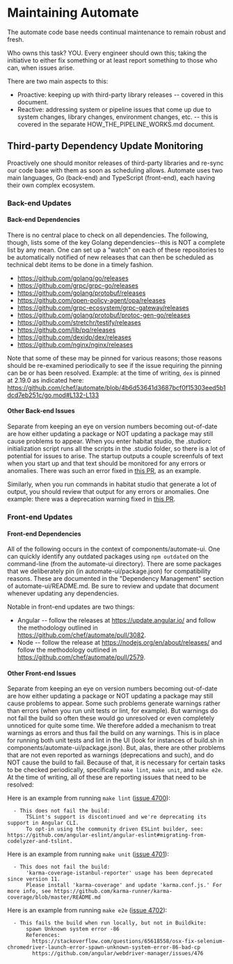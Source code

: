 # Maintaining Automate

The automate code base needs continual maintenance to remain robust and fresh.

Who owns this task? YOU.
Every engineer should own this; taking the initiative to either fix something or at least report something to those who can, when issues arise.

There are two main aspects to this:

- Proactive: keeping up with third-party library releases -- covered in this document.
- Reactive: addressing system or pipeline issues that come up due to system changes, library changes, environment changes, etc. -- this is covered in the separate  HOW_THE_PIPELINE_WORKS.md document.

## Third-party Dependency Update Monitoring

Proactively one should monitor releases of third-party libraries and re-sync our code base with them as soon as scheduling allows.
Automate uses two main languages, Go (back-end) and TypeScript (front-end), each having their own complex ecosystem.

### Back-end Updates

#### Back-end Dependencies

There is no central place to check on all dependencies.
The following, though, lists some of the key Golang dependencies--this is NOT a complete list by any mean.
One can set up a "watch" on each of these repositories to be automatically notified of new releases that can then be scheduled as technical debt items to be done in a timely fashion.

- https://github.com/golang/go/releases
- https://github.com/grpc/grpc-go/releases
- https://github.com/golang/protobuf/releases
- https://github.com/open-policy-agent/opa/releases
- https://github.com/grpc-ecosystem/grpc-gateway/releases
- https://github.com/golang/protobuf/protoc-gen-go/releases
- https://github.com/stretchr/testify/releases
- https://github.com/lib/pq/releases
- https://github.com/dexidp/dex/releases
- https://github.com/nginx/nginx/releases

Note that some of these may be pinned for various reasons; those reasons should be re-examined periodically to see if the issue requiring the pinning can be or has been resolved. Example: at the time of writing, `dex` is pinned at 2.19.0 as indicated here: https://github.com/chef/automate/blob/4b6d53641d3687bcf0f15303eed5b1dcd7eb251c/go.mod#L132-L133

#### Other Back-end Issues

Separate from keeping an eye on version numbers becoming out-of-date are how either updating a package or NOT updating a package may still cause problems to appear.
When you enter habitat studio, the .studiorc initialization script runs all the scripts in the .studio folder, so there is a lot of potential for issues to arise. The startup outputs a couple screenfuls of text when you start up and that text should be monitored for any errors or anomalies.
There was such an error fixed in [this PR](https://github.com/chef/automate/pull/4727/), as an example.

Similarly, when you run commands in habitat studio that generate a lot of output, you should review that output for any errors or anomalies.
One example: there was a deprecation warning fixed in [this PR](https://github.com/chef/automate/pull/4727/).

### Front-end Updates

#### Front-end Dependencies

All of the following occurs in the context of components/automate-ui.
One can quickly identify any outdated packages using `npm outdated` on the command-line (from the automate-ui directory).
There are some packages that we deliberately pin (in automate-ui/package.json) for compatibility reasons.
These are documented in the "Dependency Management" section of automate-ui/README.md.
Be sure to review and update that document whenever updating any dependencies.

Notable in front-end updates are two things:

- Angular -- follow the releases at https://update.angular.io/ and follow the methodology outlined in https://github.com/chef/automate/pull/3082.
- Node -- follow the release at https://nodejs.org/en/about/releases/ and follow the methodology outlined in https://github.com/chef/automate/pull/2579.

#### Other Front-end Issues

Separate from keeping an eye on version numbers becoming out-of-date are how either updating a package or NOT updating a package may still cause problems to appear.
Some such problems generate warnings rather than errors (when you run unit tests or lint, for example).
But warnings do not fail the build so often these would go unresolved or even completely unnoticed for quite some time.
We therefore added a mechanism to treat warnings as errors and thus fail the build on any warnings.
This is in place for running both unit tests and lint in the UI (look for instances of build.sh in components/automate-ui/package.json).
But, alas, there are other problems that are not even reported as warnings (deprecations and such), and do NOT cause the build to fail.
Because of that, it is necessary for certain tasks to be checked periodically, specifically `make lint`, `make unit`, and `make e2e`.
At the time of writing, all of these are reporting issues that need to be resolved:

Here is an example from running `make lint` ([issue 4700](https://github.com/chef/automate/issues/4700)):

```text
  - This does not fail the build:
      TSLint's support is discontinued and we're deprecating its support in Angular CLI.
      To opt-in using the community driven ESLint builder, see: https://github.com/angular-eslint/angular-eslint#migrating-from-codelyzer-and-tslint.
```

Here is an example from running `make unit` ([issue 4701](https://github.com/chef/automate/issues/4701)):

```text
  - This does not fail the build:
      'karma-coverage-istanbul-reporter' usage has been deprecated since version 11.
      Please install 'karma-coverage' and update 'karma.conf.js.' For more info, see https://github.com/karma-runner/karma-coverage/blob/master/README.md
```

Here is an example from running `make e2e` ([issue 4702](https://github.com/chef/automate/issues/4702)):

```text
  - This fails the build when run locally, but not in Buildkite:
      spawn Unknown system error -86
      References:
        https://stackoverflow.com/questions/65618558/osx-fix-selenium-chromedriver-launch-error-spawn-unknown-system-error-86-bad-cp
        https://github.com/angular/webdriver-manager/issues/476

```
